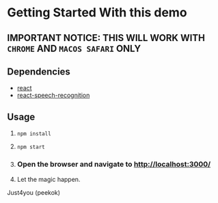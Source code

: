 # Getting Started With this demo

## IMPORTANT NOTICE: THIS WILL WORK WITH `CHROME` AND `MACOS SAFARI` ONLY

## Dependencies

- [react](https://github.com/facebook/react)
- [react-speech-recognition](https://github.com/JamesBrill/react-speech-recognition)

## Usage

1. `npm install`
2. `npm start`

3. ### Open the browser and navigate to <http://localhost:3000/>

4. Let the magic happen.

Just4you (peekok)
